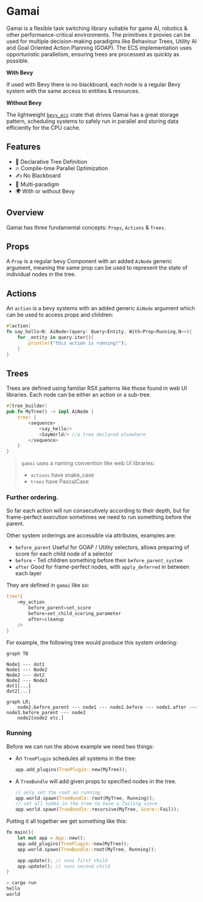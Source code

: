 # Gamai

Gamai is a flexible task switching library suitable for game AI, robotics & other performance-critical environments. The primitives it provies can be used for multiple decision-making paradigms like Behaviour Trees, Utility AI and Goal Oriented Action Planning (GOAP). The ECS implementation uses opportunistic parallelism, ensuring trees are processed as quickly as possible.

**With Bevy**

If used with Bevy there is no blackboard, each node is a regular Bevy system with the same access to entities & resources.

**Without Bevy**

The lightweight [`bevy_ecs`][1] crate that drives Gamai has a great storage pattern, scheduling systems to safely run in parallel and storing data efficiently for the CPU cache.

## Features

- 🌴 Declarative Tree Definition
- 🔥 Compile-time Parallel Optimization
- ✍️ No Blackboard
- 🌈 Multi-paradigm
- 🌍 With or without Bevy


## Overview

Gamai has three fundamental concepts: `Props`, `Actions` & `Trees`.

## Props

A `Prop` is a regular bevy Component with an added `AiNode` generic argument, meaning the same prop can be used to represent the state of individual nodes in the tree.

## Actions

An `action` is a bevy systems with an added generic `AiNode` argument which can be used to access props and children:
```rs
#[action]
fn say_hello<N: AiNode>(query: Query<Entity, With<Prop<Running,N>>){	
	for _entity in query.iter(){
		println!("this action is running!");
	}
}
```

## Trees

Trees are defined using familiar RSX patterns like those found in web UI libraries. Each node can be either an action or a sub-tree.

```rs
#[tree_builder]
pub fn MyTree() -> impl AiNode {
	tree! {
		<sequence>
			<say_hello/>
			<SayWorld/> //a tree declared elsewhere
		</sequence>
	}
}
```

> `gamai` uses a naming convention like web UI libraries:
> - `actions` have snake_case
> - `trees` have PascalCase

### Further ordering.

So far each action will run consecutively according to their depth, but for frame-perfect execution sometimes we need to run something before the parent.

Other system orderings are accessible via attributes, examples are:
- `before_parent` Useful for GOAP / Utility selectors, allows preparing of score for each child node of a selector
- `before` - Tell children something before their `before_parent_system`
- `after` Good for frame-perfect nodes, with `apply_deferred` in between each layer

They are defined in `gamai` like so:
```rs
tree!{
	<my_action
		before_parent=set_score
		before=set_child_scoring_parameter
		after=cleanup
	/>
}
```

For example, the following tree would produce this system ordering:

```mermaid
graph TB

Node1 --- dot1
Node1 --- Node2
Node2 --- dot2
Node2 --- Node3
dot1[...]
dot2[...]
```
```mermaid
graph LR;
	node2.before_parent --- node1 --- node2.before --- node1.after --- node3.before_parent --- node2 
	node2[node2 etc.]
```


### Running

Before we can run the above example we need two things:
- An `TreePlugin` schedules all systems in the tree:
  
	```rs 
	app.add_plugins(TreePlugin::new(MyTree));
	```
- A `TreeBundle` will add given props to specified nodes in the tree.
	```rs
	// only set the root as running
	app.world.spawn(TreeBundle::root(MyTree, Running));
	// set all nodes in the tree to have a failing score
	app.world.spawn(TreeBundle::recursive(MyTree, Score::Fail));
	```

Putting it all together we get something like this:

```rs
fn main(){
	let mut app = App::new();	
	app.add_plugins(TreePlugin::new(MyTree));
	app.world.spawn(TreeBundle::root(MyTree, Running));

	app.update(); // runs first child
	app.update(); // runs second child
}
```
```sh
> cargo run
hello
world
```
<!-- > This example uses `bevy`, see [no_bevy](./no_bevy) for more examples. -->

[1]: https://crates.io/crates/bevy_ecs
